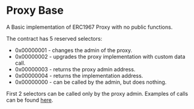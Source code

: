 # Proxy Base

A Basic implementation of ERC1967 Proxy with no public functions.

The contract has 5 reserved selectors:
 - 0x00000001 - changes the admin of the proxy.
 - 0x00000002 - upgrades the proxy implementation with custom data call.
 - 0x00000003 - returns the proxy admin address.
 - 0x00000004 - returns the implementation address.
 - 0x00000000 - can be called by the admin, but does nothing.

 First 2 selectors can be called only by the proxy admin. Examples of calls can be found [here](https://github.com/nzmpi/proxyBase/blob/main/test/ProxyBase.t.sol).